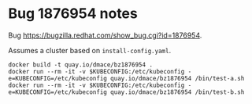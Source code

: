 # Bug 1876954 notes

Bug https://bugzilla.redhat.com/show_bug.cgi?id=1876954.

Assumes a cluster based on `install-config.yaml`.

```
docker build -t quay.io/dmace/bz1876954 .
docker run --rm -it -v $KUBECONFIG:/etc/kubeconfig -e=KUBECONFIG=/etc/kubeconfig quay.io/dmace/bz1876954 /bin/test-a.sh
docker run --rm -it -v $KUBECONFIG:/etc/kubeconfig -e=KUBECONFIG=/etc/kubeconfig quay.io/dmace/bz1876954 /bin/test-b.sh
```
